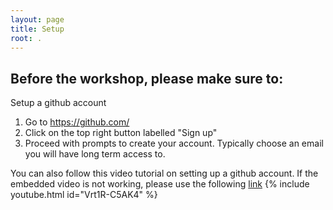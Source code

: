```yaml
---
layout: page
title: Setup
root: .
---
```


## Before the workshop, please make sure to:

Setup a github account
1. Go to https://github.com/
2. Click on the top right button labelled "Sign up" 
3. Proceed with prompts to create your account. Typically choose an email you will have long term access to. 

You can also follow this video tutorial on setting up a github account. If the embedded video is not working, please use the following [link](https://youtu.be/Vrt1R-C5AK4)
{% include youtube.html id="Vrt1R-C5AK4" %}
